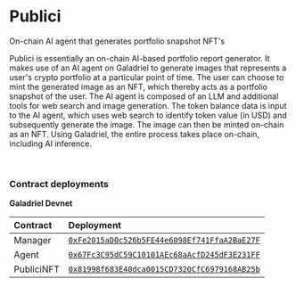 # Publici
On-chain AI agent that generates portfolio snapshot NFT's

Publici is essentially an on-chain AI-based portfolio report generator. It makes use of an AI agent on Galadriel to generate images that represents a user's crypto portfolio at a particular point of time. The user can choose to mint the generated image as an NFT, which thereby acts as a portfolio snapshot of the user. The AI agent is composed of an LLM and additional tools for web search and image generation. The token balance data is input to the AI agent, which uses web search to identify token value (in USD) and subsequently generate the image. The image can then be minted on-chain as an NFT. Using Galadriel, the entire process takes place on-chain, including AI inference.

<br/>

### Contract deployments

**Galadriel Devnet**

| Contract | Deployment  |
| :----- | :- |
| Manager  | [`0xFe2015aD0c526b5FE44e6098Ef741FfaA2BaE27F`](https://explorer.galadriel.com/address/0xFe2015aD0c526b5FE44e6098Ef741FfaA2BaE27F) |
| Agent | [`0x67Fc3C95dC59C10101AEc68aAcfD245dF3E231FF`](https://explorer.galadriel.com/address/0x67Fc3C95dC59C10101AEc68aAcfD245dF3E231FF)|
| PubliciNFT | [`0x81998f683E40dca0015CD7320CfC6979168AB25b`](https://explorer.galadriel.com/address/0x81998f683E40dca0015CD7320CfC6979168AB25b)|
